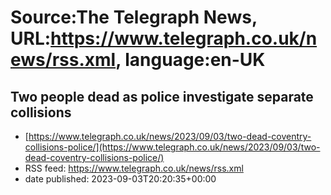 # Source:The Telegraph News, URL:https://www.telegraph.co.uk/news/rss.xml, language:en-UK

## Two people dead as police investigate separate collisions
 - [https://www.telegraph.co.uk/news/2023/09/03/two-dead-coventry-collisions-police/](https://www.telegraph.co.uk/news/2023/09/03/two-dead-coventry-collisions-police/)
 - RSS feed: https://www.telegraph.co.uk/news/rss.xml
 - date published: 2023-09-03T20:20:35+00:00



